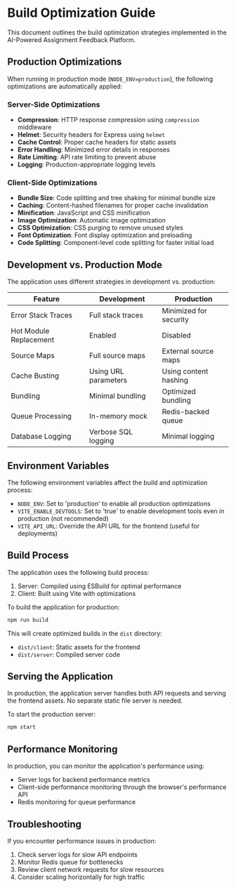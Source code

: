 # Build Optimization Guide

This document outlines the build optimization strategies implemented in the AI-Powered Assignment Feedback Platform.

## Production Optimizations

When running in production mode (`NODE_ENV=production`), the following optimizations are automatically applied:

### Server-Side Optimizations

- **Compression**: HTTP response compression using `compression` middleware
- **Helmet**: Security headers for Express using `helmet`
- **Cache Control**: Proper cache headers for static assets
- **Error Handling**: Minimized error details in responses
- **Rate Limiting**: API rate limiting to prevent abuse
- **Logging**: Production-appropriate logging levels

### Client-Side Optimizations

- **Bundle Size**: Code splitting and tree shaking for minimal bundle size
- **Caching**: Content-hashed filenames for proper cache invalidation
- **Minification**: JavaScript and CSS minification
- **Image Optimization**: Automatic image optimization
- **CSS Optimization**: CSS purging to remove unused styles
- **Font Optimization**: Font display optimization and preloading
- **Code Splitting**: Component-level code splitting for faster initial load

## Development vs. Production Mode

The application uses different strategies in development vs. production:

| Feature | Development | Production |
|---------|-------------|------------|
| Error Stack Traces | Full stack traces | Minimized for security |
| Hot Module Replacement | Enabled | Disabled |
| Source Maps | Full source maps | External source maps |
| Cache Busting | Using URL parameters | Using content hashing |
| Bundling | Minimal bundling | Optimized bundling |
| Queue Processing | In-memory mock | Redis-backed queue |
| Database Logging | Verbose SQL logging | Minimal logging |

## Environment Variables

The following environment variables affect the build and optimization process:

- `NODE_ENV`: Set to 'production' to enable all production optimizations
- `VITE_ENABLE_DEVTOOLS`: Set to 'true' to enable development tools even in production (not recommended)
- `VITE_API_URL`: Override the API URL for the frontend (useful for deployments)

## Build Process

The application uses the following build process:

1. Server: Compiled using ESBuild for optimal performance
2. Client: Built using Vite with optimizations

To build the application for production:

```bash
npm run build
```

This will create optimized builds in the `dist` directory:
- `dist/client`: Static assets for the frontend
- `dist/server`: Compiled server code

## Serving the Application

In production, the application server handles both API requests and serving the frontend assets. No separate static file server is needed.

To start the production server:

```bash
npm start
```

## Performance Monitoring

In production, you can monitor the application's performance using:

- Server logs for backend performance metrics
- Client-side performance monitoring through the browser's performance API
- Redis monitoring for queue performance

## Troubleshooting

If you encounter performance issues in production:

1. Check server logs for slow API endpoints
2. Monitor Redis queue for bottlenecks
3. Review client network requests for slow resources
4. Consider scaling horizontally for high traffic